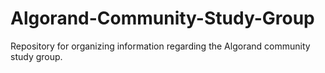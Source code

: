 # Algorand-Community-Study-Group
Repository for organizing information regarding the Algorand community study group.
